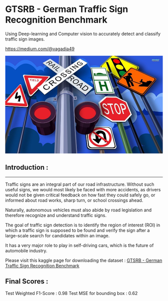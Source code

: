 # GTSRB - German Traffic Sign Recognition Benchmark
Using Deep-learning and Computer vision to accurately detect and classify traffic sign images.

https://medium.com/@vagadia49

![image](TrafficSignal.jpg)

## Introduction :
________________________________________________________________________

Traffic signs are an integral part of our road infrastructure. Without such useful signs, we would most likely be faced with more accidents, as drivers would not be given critical feedback on how fast they could safely go, or informed about road works, sharp turn, or school crossings ahead.

Naturally, autonomous vehicles must also abide by road legislation and therefore recognize and understand traffic signs.

The goal of traffic sign detection is to identify the region of interest (ROI) in which a traffic sign is supposed to be found and verify the sign after a large-scale search for candidates within an image.

It has a very major role to play in self-driving cars, which is the future of automobile industry.

Please visit this kaggle page for downloading the dataset :
[GTSRB - German Traffic Sign Recognition Benchmark](https://www.kaggle.com/meowmeowmeowmeowmeow/gtsrb-german-traffic-sign)

## Final Scores :
Test Weighted F1-Score : 0.98
Test MSE for bounding box : 0.62